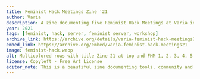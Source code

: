```yaml
---
title: Feminist Hack Meetings Zine '21
author: Varia
description: A zine documenting five Feminist Hack Meetings at Varia in 2021 on topics including zineing, feminist servers, and radio ensembles.
year: 2021
tags: [feminist, hack, server, feminist server, workshop]
archive_link: https://archive.org/details/varia-feminist-hack-meetings21
embed_link: https://archive.org/embed/varia-feminist-hack-meetings21
image: feminist-hack.webp
alt: Multicolored rows with title Zine 21 at top and FHM 1, 2, 3, 4, 5 in in layers underneath, with background various digital glitched images
license: Copyleft - Free Art License
editor_note: This is a beautiful zine documenting tools, community and connection taking place early in the pandemic by the Feminist Hack Meetings project.
---
```


